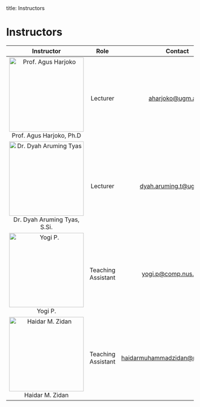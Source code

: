<frontmatter>
  title: Instructors
</frontmatter>

<br>

# Instructors

| Instructor | Role | Contact |
|------------|:----:|:-------:|
| <div align="center"><img src="https://files.simaster.ugm.ac.id/get/acdstf.php?param=WldMOGw0QWxkSnJySnlLRGVnakFXS05tYUxSajNxN2VNR0dQMmx5TzVKaU9nSVdBdStpZTRKVHZRMWZYREkxc2FXaXVVaGlhT2hBVVlxNi82dHo3RlE9PQ==" alt="Prof. Agus Harjoko" height="200"><br>Prof. Agus Harjoko, Ph.D</div> | <div style="display: flex; justify-content: center; align-items: center; height: 200px;">Lecturer</div> | <div style="display: flex; justify-content: center; align-items: center; height: 200px;"><a href="mailto:aharjoko@ugm.ac.id">aharjoko@ugm.ac.id</a></div> |
| <div align="center"><img src="https://files.simaster.ugm.ac.id/get/acdstf.php?param=WldMOGw0QWxkSnJySnlLRGVnakFXS05tYUxSajNxN2VNR0dQMmx5TzVKaVFUbi9UVElvak5Jd1YvTXJxaS83M2QreUtxN0FZVmJaR1dBdzRmckFObVE9PQ==" alt="Dr. Dyah Aruming Tyas" height="200"><br>Dr. Dyah Aruming Tyas, S.Si.</div> | <div style="display: flex; justify-content: center; align-items: center; height: 200px;">Lecturer</div> | <div style="display: flex; justify-content: center; align-items: center; height: 200px;"><a href="mailto:dyah.aruming.t@ugm.ac.id">dyah.aruming.t@ugm.ac.id</a></div> |
| <div align="center"><img src="https://media.licdn.com/dms/image/v2/D5603AQH0jXFuVDcPEQ/profile-displayphoto-shrink_400_400/profile-displayphoto-shrink_400_400/0/1732273508790?e=1747872000&v=beta&t=eONgxo9hbuAisgi2z1eazwO6Np2Fx5UxSiXM0et1_MY" alt="Yogi P." height="200"><br>Yogi P.</div> | <div style="display: flex; justify-content: center; align-items: center; height: 200px;">Teaching Assistant</div> | <div style="display: flex; justify-content: center; align-items: center; height: 200px;"><a href="mailto:yogi.p@comp.nus.edu.sg">yogi.p@comp.nus.edu.sg</a></div> |
| <div align="center"><img src="https://media.licdn.com/dms/image/v2/D5603AQG7ggmsXztRUQ/profile-displayphoto-shrink_400_400/B56ZPk_NErG4Ak-/0/1734713595154?e=1747872000&v=beta&t=v4J4ZFgpmVFksHmlGcsAkBJJx1UzJb5DlkMERj5Cxos" alt="Haidar M. Zidan" height="200"><br>Haidar M. Zidan</div> | <div style="display: flex; justify-content: center; align-items: center; height: 200px;">Teaching Assistant</div> | <div style="display: flex; justify-content: center; align-items: center; height: 200px;"><a href="mailto:haidarmuhammadzidan@mail.ugm.ac.id">haidarmuhammadzidan@mail.ugm.ac.id</a></div> |
